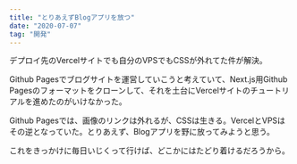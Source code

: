 ```yaml
---
title: "とりあえずBlogアプリを放つ"
date: "2020-07-07"
tag: "開発"
---
```


デプロイ先のVercelサイトでも自分のVPSでもCSSが外れてた件が解決。

Github Pagesでブログサイトを運営していこうと考えていて、Next.js用Github Pagesのフォーマットをクローンして、それを土台にVercelサイトのチュートリアルを進めたのがいけなかった。

Github Pagesでは、画像のリンクは外れるが、CSSは生きる。VercelとVPSはその逆となっていた。とりあえず、Blogアプリを野に放ってみようと思う。

これをきっかけに毎日いじくって行けば、どこかにはたどり着けるだろうから。